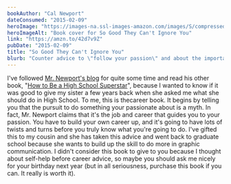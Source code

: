```yaml
---
bookAuthor: "Cal Newport"
dateConsumed: "2015-02-09"
heroImage: "https://images-na.ssl-images-amazon.com/images/S/compressed.photo.goodreads.com/books/1360564614i/13525945.jpg"
heroImageAlt: "Book cover for So Good They Can't Ignore You"
link: "https://amzn.to/42d7v9Z"
pubDate: "2015-02-09"
title: "So Good They Can't Ignore You"
blurb: "Counter advice to \"follow your passion\" and about the importance of becoming exceptional at what you do."
---
```


I've followed [Mr. Newport's blog](https://calnewport.com/blog/) for quite some time and read his other book, "[How to Be a High School Superstar](https://amzn.to/3MA7szc)", because I wanted to know if it was good to give my sister a few years back when she asked me what she should do in High School. To me, this is thecareer book. It begins by telling you that the pursuit to do something your passionate about is a myth. In fact, Mr. Newport claims that it's the job and career that guides you to your passion. You have to build your own career up, and it's going to have lots of twists and turns before you truly know what you're going to do. I've gifted this to my cousin and she has taken this advice and went back to graduate school because she wants to build up the skill to do more in graphic communication. I didn't consider this book to give to you because I thought about self-help before career advice, so maybe you should ask me nicely for your birthday next year (but in all seriousness, purchase this book if you can. It really is worth it).
